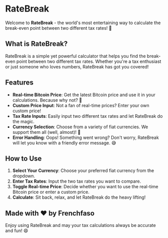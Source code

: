 # RateBreak

Welcome to **RateBreak** - the world's most entertaining way to calculate the break-even point between two different tax rates! 🎉

## What is RateBreak?

RateBreak is a simple yet powerful calculator that helps you find the break-even point between two different tax rates. Whether you're a tax enthusiast or just someone who loves numbers, RateBreak has got you covered!

## Features

- **Real-time Bitcoin Price**: Get the latest Bitcoin price and use it in your calculations. Because why not? 🚀
- **Custom Price Input**: Not a fan of real-time prices? Enter your own custom price!
- **Tax Rate Inputs**: Easily input two different tax rates and let RateBreak do the magic.
- **Currency Selection**: Choose from a variety of fiat currencies. We support them all (well, almost)! 💸
- **Error Handling**: Oops! Something went wrong? Don't worry, RateBreak will let you know with a friendly error message. 😅

## How to Use

1. **Select Your Currency**: Choose your preferred fiat currency from the dropdown.
2. **Enter Tax Rates**: Input the two tax rates you want to compare.
3. **Toggle Real-time Price**: Decide whether you want to use the real-time Bitcoin price or enter a custom price.
4. **Calculate**: Sit back, relax, and let RateBreak do the heavy lifting!

## Made with ❤️ by Frenchfaso

Enjoy using RateBreak and may your tax calculations always be accurate and fun! 😄
